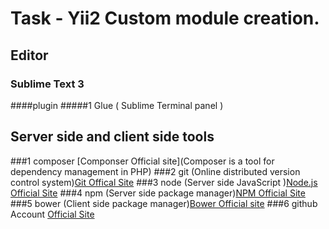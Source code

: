 # Task - Yii2 Custom module creation.

## Editor
### Sublime Text 3
####plugin
#####1	Glue ( Sublime Terminal panel )

## Server side and client side tools
###1	composer [Componser Official site](Composer is a tool for dependency management in PHP)
###2	git   (Online distributed version control system)[Git Offical Site](https://git-scm.com/)
###3	node  (Server side JavaScript )[Node.js Official Site](https://nodejs.org/en/)
###4	npm   (Server side package manager)[NPM Official Site](https://www.npmjs.com/)
###5	bower (Client side package manager)[Bower Official site](https://bower.io/)
###6	github Account [Official Site](https://github.com/)
